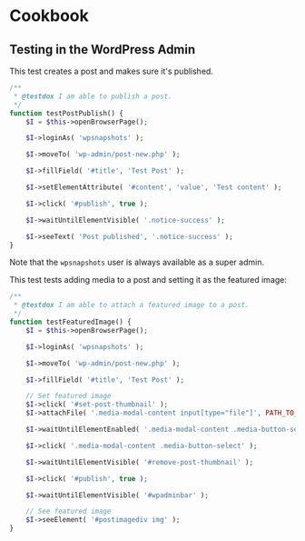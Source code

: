 # Cookbook

## Testing in the WordPress Admin

This test creates a post and makes sure it's published.

```php
/**
 * @testdox I am able to publish a post.
 */
function testPostPublish() {
	$I = $this->openBrowserPage();

	$I->loginAs( 'wpsnapshots' );

	$I->moveTo( 'wp-admin/post-new.php' );

	$I->fillField( '#title', 'Test Post' );

	$I->setElementAttribute( '#content', 'value', 'Test content' );

	$I->click( '#publish', true );

	$I->waitUntilElementVisible( '.notice-success' );

	$I->seeText( 'Post published', '.notice-success' );
}
```

Note that the `wpsnapshots` user is always available as a super admin.

This test tests adding media to a post and setting it as the featured image:

```php
/**
 * @testdox I am able to attach a featured image to a post.
 */
function testFeaturedImage() {
	$I = $this->openBrowserPage();

	$I->loginAs( 'wpsnapshots' );

	$I->moveTo( 'wp-admin/post-new.php' );

	$I->fillField( '#title', 'Test Post' );

	// Set featured image
	$I->click( '#set-post-thumbnail' );
	$I->attachFile( '.media-modal-content input[type="file"]', PATH_TO_IMAGE );

	$I->waitUntilElementEnabled( '.media-modal-content .media-button-select' );

	$I->click( '.media-modal-content .media-button-select' );

	$I->waitUntilElementVisible( '#remove-post-thumbnail' );

	$I->click( '#publish', true );

	$I->waitUntilElementVisible( '#wpadminbar' );

	// See featured image
	$I->seeElement( '#postimagediv img' );
}
```
